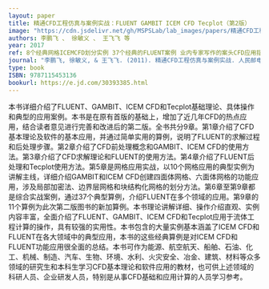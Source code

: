 ```yaml
---
layout: paper
title: 精通CFD工程仿真与案例实战：FLUENT GAMBIT ICEM CFD Tecplot（第2版）
image: "https://cdn.jsdelivr.net/gh/MSPSLab/lab_images/papers/精通CFD工程仿真与案例实战_t.png"
authors: 李鹏飞 、 徐敏义 、 王飞飞 等
year: 2017
ref: 8个经典网格ICEMCFD划分实例 37个经典的FLUENT案例 业内专家写作的案头CFD应用指南
journal: "李鹏飞, 徐敏义, & 王飞飞. (2011). 精通CFD工程仿真与案例实战. 人民邮电出版社"
type: book
ISBN: 9787115453136
bookurl: https://e.jd.com/30393385.html
---
```


本书详细介绍了FLUENT、GAMBIT、ICEM CFD和Tecplot基础理论、具体操作和典型的应用案例。本书是在原有首版的基础上，增加了近几年CFD的热点应用，结合读者意见进行完善和改进后的第二版。全书共分9章。第1章介绍了CFD基本理论及软件的基本应用，并通过简单实用的算例，说明了FLUENT的求解过程和后处理步骤。第2章介绍了CFD前处理概念和GAMBIT、ICEM CFD的使用方法。第3章介绍了CFD求解理论和FLUENT的使用方法。第4章介绍了FLUENT后处理和Tecplot使用方法。第5章是网格应用实战，以10个网格应用的典型实例为讲解主线，详细介绍GAMBIT和ICEM CFD创建四面体网格、六面体网格的功能应用，涉及局部加密法、边界层网格和块结构化网格的划分方法。第6章至第9章都是综合实战案例，通过37个典型算例，介绍FLUENT在多个领域的应用。第9章的11个算例为此次第二版图书的新加算例。本书理论讲解详细、操作介绍直观、实例内容丰富，全面介绍了FLUENT、GAMBIT、ICEM CFD和Tecplot应用于流体工程计算的操作，具有较强的实用性。本书包含的大量实例基本涵盖了ICEM CFD和FLUENT在各大领域中的典型应用，本书的这些经典算例是对ICEM CFD和FLUENT功能应用很全面的总结。本书可作为能源、航空航天、船舶、石油、化工、机械、制造、汽车、生物、环境、水利、火灾安全、冶金、建筑、材料等众多领域的研究生和本科生学习CFD基本理论和软件应用的教材，也可供上述领域的科研人员、企业研发人员，特别是从事CFD基础和应用计算的人员学习参考。
